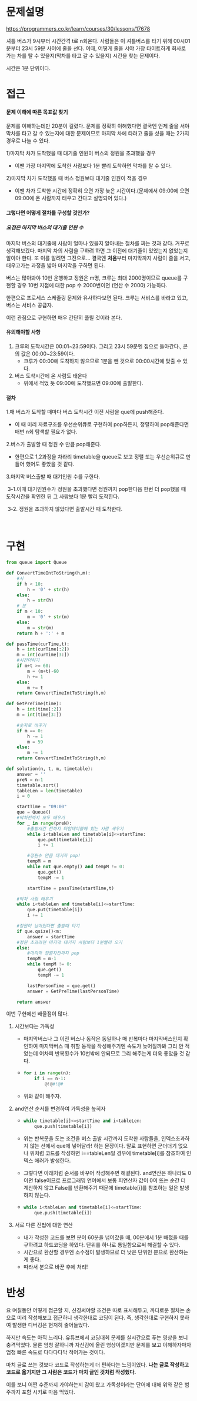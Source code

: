# 문제설명

https://programmers.co.kr/learn/courses/30/lessons/17678

셔틀 버스가 9시부터 시간간격 t로 n회온다. 사람들은 이 셔틀버스를 타기 위해 00시01분부터 23시 59분 사이에 줄을 선다. 이때, 어떻게 줄을 서야 가장 타이트하게 회사로 가는 차를 탈 수 있을지(막차를 타고 갈 수 있을지) 시간을 찾는 문제이다.

시간은 1분 단위이다.



# 접근

#### 문제 이해에 따른 목표값 찾기

문제를 이해하는데만 20분이 걸렸다. 문제를 정확히 이해했다면 결국엔 언제 줄을 서야 막차를 타고 갈 수 있는지에 대한 문제이므로 마지막 차에 타려고 줄을 섰을 때는 2가지 경우로 나눌 수 있다.

1)마지막 차가 도착했을 때 대기줄 인원이 버스의 정원을 초과했을 경우

* 이땐 가장 마지막에 도착한 사람보다 1분 빨리 도착하면 막차를 탈 수 있다.

2)마지막 차가 도착했을 때 버스 정원보다 대기줄 인원이 적을 경우

* 이땐 차가 도착한 시간에 정확히 오면 가장 늦은 시간이다.(문제에서 09:00에 오면 09:00에 온 사람까지 태우고 간다고 설명되어 있다.)



#### 그렇다면 어떻게 절차를 구성할 것인가?

##### 요점은 마지막 버스의 대기줄 인원 수

마지막 버스의 대기줄에 사람이 얼마나 있을지 알아내는 절차를 짜는 것과 같다. 거꾸로 생각해보겠다. 마지막 차의 사람을 구하려 하면 그 이전에 대기줄이 있었는지 없었는지 알아야 한다. 또 이를 알려면 그전으로... 결국엔 **처음**부터 마지막까지 사람이 줄을 서고, 태우고가는 과정을 밟아 마지막을 구하면 된다. 

버스는 많아봐야 10번 운행하고 정원은 m명, 크루는 최대 2000명이므로 queue를 구현할 경우 10번 지점에 대한 pop 수 2000번이면 (연산 수 2000) 가능하다.

한편으로 프로세스 스케줄링 문제와 유사하다보면 된다. 크루는 서비스를 바라고 있고, 버스는 서비스 공급자.

이런 관점으로 구현하면 매우 간단히 풀릴 것이라 본다.



#### 유의해야할 사항

1. 크루의 도착시간은 00:01~23:59이다. 그리고 23시 59분엔 집으로 돌아간다., 콘의 값은 00:00~23:59이다.
   * 크루가 00:00에 도착하지 않으므로 1분을 뺀 것으로 00:00시간에 맞출 수 있다.
2. 버스 도착시간에 온 사람도 태운다
   * 위에서 적었 듯 09:00에 도착했으면 09:00에 출발한다.



#### 절차

1.매 버스가 도착할 때마다 버스 도착시간 이전 사람을 que에 push해준다.

* 이 때 미리 자료구조를 우선순위큐로 구현하여 pop하든지, 정렬하여 pop해준다면 매번 n회 탐색할 필요가 없다.

2.버스가 출발할 때 정원 수 만큼 pop해준다.

* 한편으로 1,2과정을 차라리 timetable을 queue로 보고 정렬 또는 우선순위큐로 만들어 했어도 좋았을 것 같다.

3.마지막 버스출발 때 대기인원 수를 구한다.

​	3-1.이때 대기인원수가 정원을 초과했다면 정원까지 pop한다음 한번 더 pop했을 때 도착시간을 확인한 뒤 그 			사람보다 1분 빨리 도착한다.

​	3-2. 정원을 초과하지 않았다면 출발시간 때 도착한다.

​	

# 구현

```python
from queue import Queue

def ConvertTimeIntToString(h,m):
    #시
    if h < 10:
        h = '0' + str(h)
    else:
        h = str(h)
    # 분
    if m < 10:
        m = '0' + str(m)
    else:
        m = str(m)
    return h + ':' + m

def passTime(curTime,t):
    h = int(curTime[:2])
    m = int(curTime[3:])
    #시간더하기
    if m+t >= 60:
        m = (m+t)-60
        h += 1
    else:
        m += t
    return ConvertTimeIntToString(h,m)

def GetPreTime(time):
    h = int(time[:2])
    m = int(time[3:])

    #숫자로 바꾸기
    if m == 0:
        h -= 1
        m = 59
    else:
        m -= 1
    return ConvertTimeIntToString(h,m)

def solution(n, t, m, timetable):
    answer = ''
    preN = n-1
    timetable.sort()
    tableLen = len(timetable)
    i = 0

    startTime = "09:00"
    que = Queue()
    #막차전까지 모두 태우기
    for _ in range(preN):
        #출발시간 전까지 타임테이블에 있는 사람 세우기
        while i<tableLen and timetable[i]<=startTime:
            que.put(timetable[i])
            i += 1

        #정원수 만큼 대기자 pop!
        tempM = m
        while not que.empty() and tempM != 0:
            que.get()
            tempM -= 1

        startTime = passTime(startTime,t)

    #막차 사람 태우기
    while i<tableLen and timetable[i]<=startTime:
        que.put(timetable[i])
        i += 1

    #정원이 남아있다면 출발때 타기
    if que.qsize()<m:
        answer = startTime
    #정원 초과라면 마지막 대기자 사람보다 1분빨리 오기
    else:
        #마지막 정원자전까지 pop
        tempM = m-1
        while tempM != 0:
            que.get()
            tempM -= 1

        lastPersonTime = que.get()
        answer = GetPreTime(lastPersonTime)

    return answer
```



이번 구현에선 배울점이 많다.

1. 시간보다는 가독성

   * 마지막버스나 그 이전 버스나 동작은 동일하나 매 반복마다 마지막버스인지 확인하여 마지막버스 때 취할 동작을 작성해주기엔 속도가 늦어질까봐 그리 안 적었는데 어차피 반복횟수가 10번밖에 안되므로 그리 해주는게 더욱 좋았을 것 같다.

   * ```python
     for i in range(n):
         if i == n-1:
             @!@#!@#
     ```

   * 위와 같이 해주자.

2. and연산 순서를 변경하여 가독성을 높히자

   * ```python
     while timetable[i]<=startTime and i<tableLen:
         que.push(timetable[i])
     ```

   * 위는 반복문을 도는 조건을 버스 출발 시간까지 도착한 사람들을, 인덱스초과하지 않는 선에서 que에 넣어달라! 하는 문장이다. 말로 표현하면 군더더기 없으나 위처럼 코드를 작성하면 i==tableLen일 경우에 timetable[i]를 참조하여 인덱스 에러가 발생한다.

   * 그렇다면 아래처럼 순서를 바꾸어 작성해주면 해결된다. and연산은 하나라도 0이면 false이므로 프로그래밍 언어에서 보통 피연산자 값이 0이 뜨는 순간 더 계산하지 않고 False를 반환해주기 때문에 timetable[i]를 참조하는 일은 발생하지 않는다.

   * ```python
     while i<tableLen and timetable[i]<=startTime:
         que.push(timetable[i])
     ```

3. 서로 다른 진법에 대한 연산
   * 내가 작성한 코드를 보면 분이 60분을 넘어갔을 때, 00분에서 1분 빼졌을 때를 구하려고 하드코딩을 하였다. 단위를 하나로 통일함으로써 해결할 수 있다.
   * 시간으로 환산할 경우엔 소수점이 발생하므로 더 낮은 단위인 분으로 환산하는게 좋다.
   * 따라서 분으로 바꾼 후에 처리!



# 반성

요 며칠동안 어떻게 접근할 지, 신경써야할 조건은 따로 표시해두고, 까다로운 절차는 손으로 미리 작성해보고 접근하니 생각한대로 코딩이 된다. 즉, 생각한대로 구현하지 못하여 발생한 디버깅은 현저히 줄어들었다.

하지만 속도는 아직 느리다. 유튜브에서 코딩대회 문제를 실시간으로 푸는 영상을 보니 충격먹었다. 물론 엄청 잘하니까 자신감에 올린 영상이겠지만 문제를 보고 이해하자마자 엄청 빠른 속도로 다다다다닥 적어가는 것이다.

마치 글로 쓰는 것보다 코드로 작성하는게 더 편하다는 느낌이였다. **나는 글로 작성하고 코드로 옮기지만 그 사람은 코드가 마치 글인 것처럼 작성했다.**

이를 보니 어떤 수준까지 가야하는지 감이 왔고 가독성이라는 단어에 대해 위와 같은 범주까지 포함 시키로 마음 먹었다.